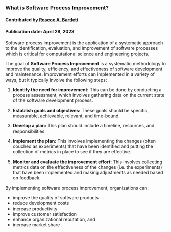 ### What is Software Process Improvement?
#### Contributed by  [Roscoe A. Bartlett](https://github.com/bartlett)
#### Publication date: April 28, 2023

<!--- deck start --->
Software process improvement is the application of a systematic approach to the identification, evaluation, and improvement of software processes which is critical for computational science and engineering projects.
<!--- deck end --->

<!--- body start --->

The goal of **Software Process Improvement** is a systematic methodology to improve the quality, efficiency, and effectiveness of software development and maintenance.
Improvement efforts can implemented in a variety of ways, but it typically involve the following steps:

1. **Identify the need for improvement:**  This can be done by conducting a process assessment, which involves gathering data on the current state of the software development process.

2. **Establish goals and objectives:**  These goals should be specific, measurable, achievable, relevant, and time-bound.

3. **Develop a plan:** This plan should include a timeline, resources, and responsibilities.

4. **Implement the plan:** This involves implementing the changes (often couched as experiments) that have been identified and putting the collection of metrics in place to see if they are effective.

5. **Monitor and evaluate the improvement effort:** This involves collecting metrics data on the effectiveness of the changes (i.e. the experiments) that have been implemented and making adjustments as needed based on feedback.

By implementing software process improvement, organizations can:

* improve the quality of software products
* reduce development costs
* increase productivity
* improve customer satisfaction
* enhance organizational reputation, and
* increase market share

<!--- body end  --->
 
<!---
Publish: yes
Pinned: yes
Topics: software process improvement
--->
